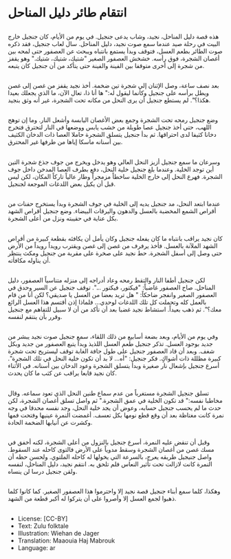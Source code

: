 # انتقام طائر دليل المناحل

##
هذه قصة دليل المناحل، نجيد، وشاب يدعى جنجيل.
في يوم من الأيام، كان جنجيل خارج البيت في رحلة صيد عندما سمع صوت نجيد، دليل المناحل. سال لعاب جنجيل، فقد ذكره صوت الطائر بطعم العسل، فتوقف وبدأ يستمع بانتباه ويبحث عن العصفور حتى لمحه بين أغصان الشجرة، فوق رأسه.
خشخش العصفور الصغير "شتيك، شتيك، شتيك." وهو يقفز من شجرة إلى أخرى متوقفا بين الفينة والفينة حتى يتأكد من أن جنجيل كان يتبعه.

##
بعد نصف ساعة، وصل الإثنان إلى شجرة تين ضخمة. أخذ نجيد يقفز من غصن إلى غصن ويطل برأسه على جنجيل وكأنما ليقول له:" ها أنا ذا، تعال الآن، ما الذي يجعلك بعيدا هكذا؟".
لم يستطع جنجيل أن يرى النحل من مكانه تحت الشجرة، غير أنه وثق بنجيد.

##
وضع جنجيل رمحه تحت الشجرة وجمع بعض الأغصان اليابسة وأشعل النار. وما إن توهج اللهب، حتى أخذ جنجيل عصا طويلة من خشب يابس ووضعها في النار لتحترق فتخرج دخانا كثيفا لدى احتراقها. ثم بدأ جنجيل يتسلق الشجرة حاملا العصا ذات الدخان الكثيف بين أسنانه ماسكا إياها من طرفها غير المحترق.

##
وسرعان ما سمع جنجيل أزيز النحل العالي وهو يدخل ويخرج من جوف جذع شجرة التين أين توجد الخلية. وعندما بلغ جنجيل خلية النحل، دفع بطرف العصا المدخن داخل جوف الشجرة. فهرع النحل إلى خارج الخلية ساخطاً مزمجراً وطار عالياً تاركاً المكان، لكن ليس قبل أن يكيل بعض اللدغات الموجعة لجنجيل.

##
عندما ابتعد النحل، مد جنجيل يديه إلى الخلية في جوف الشجرة وبدأ يستخرج حفنات من أقراص الشمع المخضبة بالعسل والدهون واليرقات البيضاء. وضع جنجيل أقراص الشهد بكل عناية في حقيبته ونزل من أعلى الشجرة.

##
كان نجيد يراقب بانتباه ما كان يفعله جنجيل وكان يأمل أن يكافئه بقطعة كبيرة من أقراص الشهد الملآنة بالعسل. فأخذ يرفرف من غصن إلى غصن ويقترب رويداً رويداً من الأرض حتى وصل إلى أسفل الشجرة. حط نجيد على صخرة على مقربة من جنجيل ومكث ينتظر أن يناوله مكافأته.

##
لكن جنجيل أطفا النار والتقط رمحه وعاد أدراجه إلى منزله متناسياً العصفور، دليل المناحل. صاح العصفور غاضباً: "فيكتور، فيكتور ...". توقف جنجيل عن السير وحدق في العصفور الصغير وانفجر ضاحكاً: " هل تريد بعضا من العسل يا صديقي؟ لكن أنا من قام بالعمل كله وتحملت كل تلك اللدغات لوحدي... فلماذا إذن أقتسم هذا العسل الرائع معك؟". ثم ذهب بعيداً. استشاط نجيد غضبا بعد أن تأكد من أن لا سبيل للتفاهم مع جنجيل وقرر بأن ينتقم لنفسه.

##
وفي يوم من الأيام، وبعد بضعة أسابيع من ذلك اللقاء، سمع جنجيل صوت نجيد يبشر من جديد بوجود العسل. تذكر جنجيل طعم العسل اللذيذ وبدأ يتبع العصفور من جديد وبكل شغف. وبعد أن قاد العصفور جنجيل على طول حافة الغابة توقف ليستريح تحت شجرة كبيرة مظللة ذات أشواكٍ. فكر جنجيل: "أه... لا بد أن تكون خلية النحل في تلك الشجرة".
أسرع جنجيل بإشعال نار صغيرة وبدأ يتسلق الشجرة وعود الدخان بين أسنانه. في الأثناء كان نجيد قابعا يراقب عن كثب ما كان يحدث.

##
تسلق جنجيل الشجرة مستغرباً من عدم سماع طنين النحل الذي تعود سماعه. وقال مخاطبا نفسه:" قد تكون الخلية في عمق الشجرة." ثم واصل تسلق أغصان الشجرة، لكن حدث ما لم يحسب جنجيل حسابه، وعوض أن يجد خلية النحل، وجد نفسه محدقا في وجه نمرة كانت مغتاظة بعد أن وقع قطع نومها بكل تعسف. أغمضت النمرة عينيها وفتحت فمها وكشرت عن أنيابها الضخمة الحادة.

##
وقبل أن تنقض عليه النمرة، أسرع جنجيل بالنزول من أعلى الشجرة، لكنه أخفق في مسك غصن من أغصان الشجرة وسقط مدوياً على الأرض فالتوى كاحله عند السقوط. واصل جنيجيل طريقه يعرج، بالسرعة التي يخولها له كاحله الملتوي. ولحسن حظه أن النمرة كانت لازالت تحت تأثير النعاس فلم تلحق به.
انتقم نجيد، دليل المناحل، لنفسه ولقن جنجيل درسا لن ينساه.

##
وهكذا، كلما سمع أبناء جنجيل قصة نجيد إلا واحترموا هذا العصفور الصغير. كما كانوا كلما ذهبوا لجمع العسل إلا وأصروا على أن يتركوا له أكبر قطعة من الشهد.

##
* License: [CC-BY]
* Text: Zulu folktale
* Illustration: Wiehan de Jager
* Translation: Maaouia Haj Mabrouk
* Language: ar
